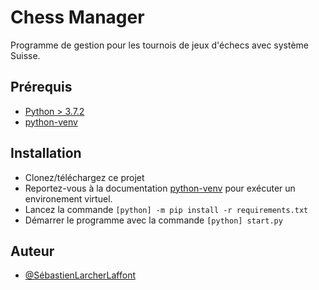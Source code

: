 
# Chess Manager

Programme de gestion pour les tournois de jeux d'échecs avec système Suisse. 


## Prérequis

 - [Python > 3.7.2](https://www.python.org/downloads/)
 - [python-venv](https://docs.python.org/fr/3/library/venv.html)
  
## Installation

- Clonez/téléchargez ce projet
- Reportez-vous à la documentation [python-venv](https://docs.python.org/fr/3/library/venv.html)
  pour exécuter un environement virtuel.
- Lancez la commande `[python] -m pip install -r requirements.txt`
- Démarrer le programme avec la commande `[python] start.py`


  
## Auteur

- [@SébastienLarcherLaffont](https://www.github.com/zionhigt)

  